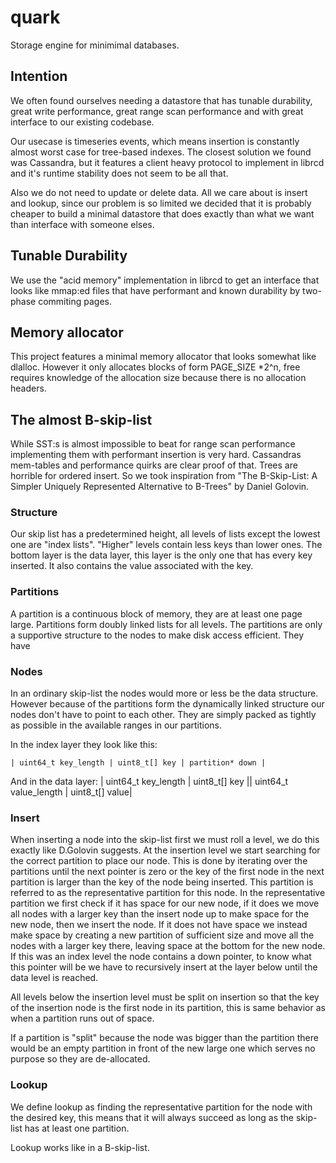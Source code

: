 # quark
Storage engine for minimimal databases.

## Intention
We often found ourselves needing a datastore that has tunable durability, great
write performance, great range scan performance and with great interface to our
existing codebase.

Our usecase is timeseries events, which means insertion is constantly almost
worst case for tree-based indexes. The closest solution we found was Cassandra,
but it features a client heavy protocol to implement in librcd and it's runtime
stability does not seem to be all that.

Also we do not need to update or delete data. All we care about is insert and
lookup, since our problem is so limited we decided that it is probably cheaper
to build a minimal datastore that does exactly than what we want than interface
with someone elses.

## Tunable Durability
We use the "acid memory" implementation in librcd to get an interface that looks
like mmap:ed files that have performant and known durability by two-phase
commiting pages.

## Memory allocator
This project features a minimal memory allocator that looks somewhat like
dlalloc. However it only allocates blocks of form PAGE_SIZE *2^n, free
requires knowledge of the allocation size because there is no allocation
headers.

## The almost B-skip-list
While SST:s is almost impossible to beat for range scan performance implementing
them with performant insertion is very hard. Cassandras mem-tables and
performance quirks are clear proof of that. Trees are horrible for ordered
insert. So we took inspiration from "The B-Skip-List: A Simpler Uniquely
Represented Alternative to B-Trees" by Daniel Golovin.

### Structure
Our skip list has a predetermined height, all levels of lists except the lowest
one are "index lists". "Higher" levels contain less keys than lower ones. The
bottom layer is the data layer, this layer is the only one that has every key
inserted. It also contains the value associated with the key.

### Partitions
A partition is a continuous block of memory, they are at least one page large.
Partitions form doubly linked lists for all levels. The partitions are only a
supportive structure to the nodes to make disk access efficient. They have

### Nodes
In an ordinary skip-list the nodes would more or less be the data structure.
However because of the partitions form the dynamically linked structure our
nodes don't have to point to each other. They are simply packed as tightly
as possible in the available ranges in our partitions.

In the index layer they look like this:

    | uint64_t key_length | uint8_t[] key | partition* down |

And in the data layer:
    | uint64_t key_length | uint8_t[] key || uint64_t value_length | uint8_t[] value|

### Insert
When inserting a node into the skip-list first we must roll a level, we do this
exactly like D.Golovin suggests. At the insertion level we start searching
for the correct partition to place our node. This is done by iterating over the
partitions until the next pointer is zero or the key of the first node in the
next partition is larger than the key of the node being inserted. This partition
is referred to as the representative partition for this node. In the
representative partition we first check if it has space for our new node, if it
does we move all nodes with a larger key than the insert node up to make space
for the new node, then we insert the node. If it does not have space we instead
make space by creating a new partition of sufficient size and move all the nodes
with a larger key there, leaving space at the bottom for the new node. If this
was an index level the node contains a down pointer, to know what this pointer
will be we have to recursively insert at the layer below until the data level is
reached.

All levels below the insertion level must be split on insertion so that the key
of the insertion node is the first node in its partition, this is same
behavior as when a partition runs out of space.

If a partition is "split" because the node was bigger than the partition there
would be an empty partition in front of the new large one which serves no
purpose so they are de-allocated.

### Lookup
We define lookup as finding the representative partition for the node with the
desired key, this means that it will always succeed as long as the skip-list has
at least one partition.

Lookup works like in a B-skip-list.
